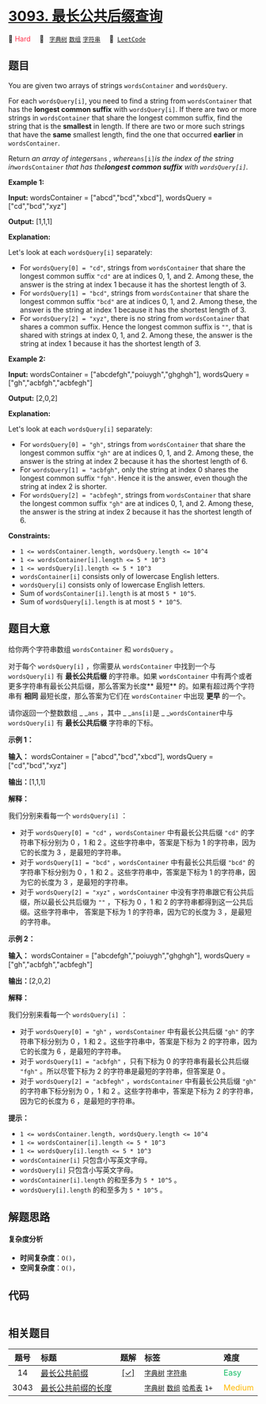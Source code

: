 # [3093. 最长公共后缀查询](https://leetcode.com/problems/longest-common-suffix-queries)

🔴 <font color=#ff334b>Hard</font>&emsp; 🔖&ensp; [`字典树`](/leetcode/outline/tag/trie.md) [`数组`](/leetcode/outline/tag/array.md) [`字符串`](/leetcode/outline/tag/string.md)&emsp; 🔗&ensp;[`LeetCode`](https://leetcode.com/problems/longest-common-suffix-queries)


## 题目

You are given two arrays of strings `wordsContainer` and `wordsQuery`.

For each `wordsQuery[i]`, you need to find a string from `wordsContainer` that
has the **longest common suffix** with `wordsQuery[i]`. If there are two or
more strings in `wordsContainer` that share the longest common suffix, find
the string that is the **smallest** in length. If there are two or more such
strings that have the **same** smallest length, find the one that occurred
**earlier** in `wordsContainer`.

Return _an array of integers_`ans` _, where_`ans[i]`_is the index of the
string in_`wordsContainer` _that has the**longest common suffix** with
_`wordsQuery[i]`_._



**Example 1:**

**Input:** wordsContainer = ["abcd","bcd","xbcd"], wordsQuery =
["cd","bcd","xyz"]

**Output:** [1,1,1]

**Explanation:**

Let's look at each `wordsQuery[i]` separately:

  * For `wordsQuery[0] = "cd"`, strings from `wordsContainer` that share the longest common suffix `"cd"` are at indices 0, 1, and 2. Among these, the answer is the string at index 1 because it has the shortest length of 3.
  * For `wordsQuery[1] = "bcd"`, strings from `wordsContainer` that share the longest common suffix `"bcd"` are at indices 0, 1, and 2. Among these, the answer is the string at index 1 because it has the shortest length of 3.
  * For `wordsQuery[2] = "xyz"`, there is no string from `wordsContainer` that shares a common suffix. Hence the longest common suffix is `""`, that is shared with strings at index 0, 1, and 2. Among these, the answer is the string at index 1 because it has the shortest length of 3.

**Example 2:**

**Input:** wordsContainer = ["abcdefgh","poiuygh","ghghgh"], wordsQuery =
["gh","acbfgh","acbfegh"]

**Output:** [2,0,2]

**Explanation:**

Let's look at each `wordsQuery[i]` separately:

  * For `wordsQuery[0] = "gh"`, strings from `wordsContainer` that share the longest common suffix `"gh"` are at indices 0, 1, and 2. Among these, the answer is the string at index 2 because it has the shortest length of 6.
  * For `wordsQuery[1] = "acbfgh"`, only the string at index 0 shares the longest common suffix `"fgh"`. Hence it is the answer, even though the string at index 2 is shorter.
  * For `wordsQuery[2] = "acbfegh"`, strings from `wordsContainer` that share the longest common suffix `"gh"` are at indices 0, 1, and 2. Among these, the answer is the string at index 2 because it has the shortest length of 6.



**Constraints:**

  * `1 <= wordsContainer.length, wordsQuery.length <= 10^4`
  * `1 <= wordsContainer[i].length <= 5 * 10^3`
  * `1 <= wordsQuery[i].length <= 5 * 10^3`
  * `wordsContainer[i]` consists only of lowercase English letters.
  * `wordsQuery[i]` consists only of lowercase English letters.
  * Sum of `wordsContainer[i].length` is at most `5 * 10^5`.
  * Sum of `wordsQuery[i].length` is at most `5 * 10^5`.


## 题目大意

给你两个字符串数组 `wordsContainer` 和 `wordsQuery` 。

对于每个 `wordsQuery[i]` ，你需要从 `wordsContainer` 中找到一个与 `wordsQuery[i]` 有
**最长公共后缀**  的字符串。如果 `wordsContainer` 中有两个或者更多字符串有最长公共后缀，那么答案为长度**  最短**
的。如果有超过两个字符串有 **相同**  最短长度，那么答案为它们在 `wordsContainer` 中出现 **更早**  的一个。

请你返回一个整数数组 _ _`ans` ，其中 _ _`ans[i]`是 _ _`wordsContainer`中与 `wordsQuery[i]` 有
**最长公共后缀**  字符串的下标。



**示例 1：**

**输入：** wordsContainer = ["abcd","bcd","xbcd"], wordsQuery =
["cd","bcd","xyz"]

**输出：**[1,1,1]

**解释：**

我们分别来看每一个 `wordsQuery[i]` ：

  * 对于 `wordsQuery[0] = "cd"` ，`wordsContainer` 中有最长公共后缀 `"cd"` 的字符串下标分别为 0 ，1 和 2 。这些字符串中，答案是下标为 1 的字符串，因为它的长度为 3 ，是最短的字符串。
  * 对于 `wordsQuery[1] = "bcd"` ，`wordsContainer` 中有最长公共后缀 `"bcd"` 的字符串下标分别为 0 ，1 和 2 。这些字符串中，答案是下标为 1 的字符串，因为它的长度为 3 ，是最短的字符串。
  * 对于 `wordsQuery[2] = "xyz"` ，`wordsContainer` 中没有字符串跟它有公共后缀，所以最长公共后缀为 `""` ，下标为 0 ，1 和 2 的字符串都得到这一公共后缀。这些字符串中， 答案是下标为 1 的字符串，因为它的长度为 3 ，是最短的字符串。

**示例 2：**

**输入：** wordsContainer = ["abcdefgh","poiuygh","ghghgh"], wordsQuery =
["gh","acbfgh","acbfegh"]

**输出：**[2,0,2]

**解释：**

我们分别来看每一个 `wordsQuery[i]` ：

  * 对于 `wordsQuery[0] = "gh"` ，`wordsContainer` 中有最长公共后缀 `"gh"` 的字符串下标分别为 0 ，1 和 2 。这些字符串中，答案是下标为 2 的字符串，因为它的长度为 6 ，是最短的字符串。
  * 对于 `wordsQuery[1] = "acbfgh"` ，只有下标为 0 的字符串有最长公共后缀 `"fgh"` 。所以尽管下标为 2 的字符串是最短的字符串，但答案是 0 。
  * 对于 `wordsQuery[2] = "acbfegh"` ，`wordsContainer` 中有最长公共后缀 `"gh"` 的字符串下标分别为 0 ，1 和 2 。这些字符串中，答案是下标为 2 的字符串，因为它的长度为 6 ，是最短的字符串。



**提示：**

  * `1 <= wordsContainer.length, wordsQuery.length <= 10^4`
  * `1 <= wordsContainer[i].length <= 5 * 10^3`
  * `1 <= wordsQuery[i].length <= 5 * 10^3`
  * `wordsContainer[i]` 只包含小写英文字母。
  * `wordsQuery[i]` 只包含小写英文字母。
  * `wordsContainer[i].length` 的和至多为 `5 * 10^5` 。
  * `wordsQuery[i].length` 的和至多为 `5 * 10^5` 。


## 解题思路

#### 复杂度分析

- **时间复杂度**：`O()`，
- **空间复杂度**：`O()`，

## 代码

```javascript

```

## 相关题目

<!-- prettier-ignore -->
| 题号 | 标题 | 题解 | 标签 | 难度 |
| :------: | :------ | :------: | :------ | :------ |
| 14 | [最长公共前缀](https://leetcode.com/problems/longest-common-prefix) | [[✓]](https://2xiao.github.io/leetcode-js/leetcode/problem/0014) |  [`字典树`](/leetcode/outline/tag/trie.md) [`字符串`](/leetcode/outline/tag/string.md) | <font color=#15bd66>Easy</font> |
| 3043 | [最长公共前缀的长度](https://leetcode.com/problems/find-the-length-of-the-longest-common-prefix) |  |  [`字典树`](/leetcode/outline/tag/trie.md) [`数组`](/leetcode/outline/tag/array.md) [`哈希表`](/leetcode/outline/tag/hash-table.md) `1+` | <font color=#ffb800>Medium</font> |

<style>
.blue {
    background-color: #096dd9;
    padding: 0.25rem 0.5rem;
    margin: 0;
    font-size: 0.85em;
    border-radius: 3px;
    color: white;
    font-weight: 500;
}
table th:first-of-type { width: 10%; }
table th:nth-of-type(2) { width: 35%; }
table th:nth-of-type(3) { width: 10%; }
table th:nth-of-type(4) { width: 35%; }
table th:nth-of-type(5) { width: 10%; }
</style>
